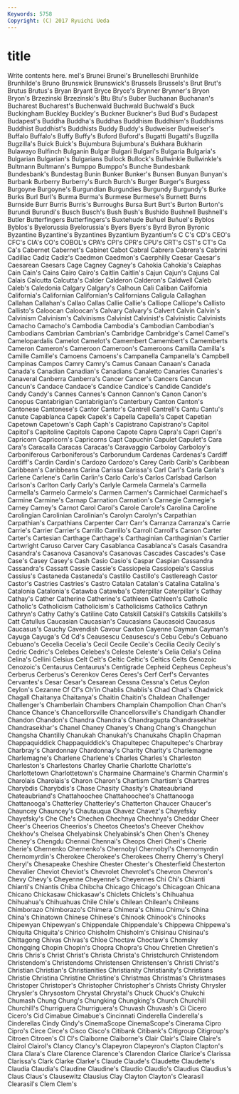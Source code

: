 ```yaml
---
Keywords: 5758 
Copyright: (C) 2017 Ryuichi Ueda
---
```


# title

Write contents here.
mel's Brunei Brunei's Brunelleschi Brunhilde Brunhilde's Bruno Brunswick Brunswick's
Brussels Brussels's Brut Brut's Brutus Brutus's Bryan Bryant Bryce Bryce's
Brynner Brynner's Bryon Bryon's Brzezinski Brzezinski's Btu Btu's Buber Buchanan
Buchanan's Bucharest Bucharest's Buchenwald Buchwald Buchwald's Buck Buckingham Buckley Buckley's
Buckner Buckner's Bud Bud's Budapest Budapest's Buddha Buddha's Buddhas Buddhism
Buddhism's Buddhisms Buddhist Buddhist's Buddhists Buddy Buddy's Budweiser Budweiser's Buffalo
Buffalo's Buffy Buffy's Buford Buford's Bugatti Bugatti's Bugzilla Bugzilla's Buick
Buick's Bujumbura Bujumbura's Bukhara Bukharin Bulawayo Bulfinch Bulganin Bulgar Bulgari
Bulgari's Bulgaria Bulgaria's Bulgarian Bulgarian's Bulgarians Bullock Bullock's Bullwinkle Bullwinkle's
Bultmann Bultmann's Bumppo Bumppo's Bunche Bundesbank Bundesbank's Bundestag Bunin Bunker
Bunker's Bunsen Bunyan Bunyan's Burbank Burberry Burberry's Burch Burch's Burger
Burger's Burgess Burgoyne Burgoyne's Burgundian Burgundies Burgundy Burgundy's Burke Burks
Burl Burl's Burma Burma's Burmese Burmese's Burnett Burns Burnside Burr
Burris Burris's Burroughs Bursa Burt Burt's Burton Burton's Burundi Burundi's
Busch Busch's Bush Bush's Bushido Bushnell Bushnell's Butler Butterfingers Butterfingers's
Buxtehude Buñuel Buñuel's Byblos Byblos's Byelorussia Byelorussia's Byers Byers's Byrd
Byron Byronic Byzantine Byzantine's Byzantines Byzantium Byzantium's C C's CD's
CEO's CFC's CIA's CO's COBOL's CPA's CPI's CPR's CPU's CRT's
CST's CT's Ca Ca's Cabernet Cabernet's Cabinet Cabot Cabral Cabrera
Cabrera's Cabrini Cadillac Cadiz Cadiz's Caedmon Caedmon's Caerphilly Caesar Caesar's
Caesarean Caesars Cage Cagney Cagney's Cahokia Cahokia's Caiaphas Cain Cain's
Cains Cairo Cairo's Caitlin Caitlin's Cajun Cajun's Cajuns Cal Calais
Calcutta Calcutta's Calder Calderon Calderon's Caldwell Caleb Caleb's Caledonia Calgary
Calgary's Calhoun Cali Caliban California California's Californian Californian's Californians Caligula
Callaghan Callahan Callahan's Callao Callas Callie Callie's Calliope Calliope's Callisto
Callisto's Caloocan Caloocan's Calvary Calvary's Calvert Calvin Calvin's Calvinism Calvinism's
Calvinisms Calvinist Calvinist's Calvinistic Calvinists Camacho Camacho's Cambodia Cambodia's Cambodian
Cambodian's Cambodians Cambrian Cambrian's Cambridge Cambridge's Camel Camel's Camelopardalis Camelot
Camelot's Camembert Camembert's Camemberts Cameron Cameron's Cameroon Cameroon's Cameroons Camilla
Camilla's Camille Camille's Camoens Camoens's Campanella Campanella's Campbell Campinas Campos
Camry Camry's Camus Canaan Canaan's Canada Canada's Canadian Canadian's Canadians
Canaletto Canaries Canaries's Canaveral Canberra Canberra's Cancer Cancer's Cancers Cancun
Cancun's Candace Candace's Candice Candice's Candide Candide's Candy Candy's Cannes
Cannes's Cannon Cannon's Canon Canon's Canopus Cantabrigian Cantabrigian's Canterbury Canton
Canton's Cantonese Cantonese's Cantor Cantor's Cantrell Cantrell's Cantu Cantu's Canute
Capablanca Capek Capek's Capella Capella's Capet Capetian Capetown Capetown's Caph
Caph's Capistrano Capistrano's Capitol Capitol's Capitoline Capitols Capone Capote Capra
Capra's Capri Capri's Capricorn Capricorn's Capricorns Capt Capuchin Capulet Capulet's
Cara Cara's Caracalla Caracas Caracas's Caravaggio Carboloy Carboloy's Carboniferous Carboniferous's
Carborundum Cardenas Cardenas's Cardiff Cardiff's Cardin Cardin's Cardozo Cardozo's Carey
Carib Carib's Caribbean Caribbean's Caribbeans Carina Carissa Carissa's Carl Carl's
Carla Carla's Carlene Carlene's Carlin Carlin's Carlo Carlo's Carlos Carlsbad
Carlson Carlson's Carlton Carly Carly's Carlyle Carmela Carmela's Carmella Carmella's
Carmelo Carmelo's Carmen Carmen's Carmichael Carmichael's Carmine Carmine's Carnap Carnation
Carnation's Carnegie Carnegie's Carney Carney's Carnot Carol Carol's Carole Carole's
Carolina Caroline Carolingian Carolinian Carolinian's Carolyn Carolyn's Carpathian Carpathian's Carpathians
Carpenter Carr Carr's Carranza Carranza's Carrie Carrie's Carrier Carrier's Carrillo
Carrillo's Carroll Carroll's Carson Carter Carter's Cartesian Carthage Carthage's Carthaginian
Carthaginian's Cartier Cartwright Caruso Carver Cary Casablanca Casablanca's Casals Casandra
Casandra's Casanova Casanova's Casanovas Cascades Cascades's Case Case's Casey Casey's
Cash Casio Casio's Caspar Caspian Cassandra Cassandra's Cassatt Cassie Cassie's
Cassiopeia Cassiopeia's Cassius Cassius's Castaneda Castaneda's Castillo Castillo's Castlereagh Castor
Castor's Castries Castries's Castro Catalan Catalan's Catalina Catalina's Catalonia Catalonia's
Catawba Catawba's Caterpillar Caterpillar's Cathay Cathay's Cather Catherine Catherine's Cathleen
Cathleen's Catholic Catholic's Catholicism Catholicism's Catholicisms Catholics Cathryn Cathryn's Cathy
Cathy's Catiline Cato Catskill Catskill's Catskills Catskills's Catt Catullus Caucasian
Caucasian's Caucasians Caucasoid Caucasus Caucasus's Cauchy Cavendish Cavour Caxton Cayenne
Cayman Cayman's Cayuga Cayuga's Cd Cd's Ceausescu Ceausescu's Cebu Cebu's
Cebuano Cebuano's Cecelia Cecelia's Cecil Cecile Cecile's Cecilia Cecily Cecily's
Cedric Cedric's Celebes Celebes's Celeste Celeste's Celia Celia's Celina Celina's
Cellini Celsius Celt Celt's Celtic Celtic's Celtics Celts Cenozoic Cenozoic's
Centaurus Centaurus's Centigrade Cepheid Cepheus Cepheus's Cerberus Cerberus's Cerenkov Ceres
Ceres's Cerf Cerf's Cervantes Cervantes's Cesar Cesar's Cesarean Cessna Cessna's
Cetus Ceylon Ceylon's Cezanne Cf Cf's Ch'in Chablis Chablis's Chad
Chad's Chadwick Chagall Chaitanya Chaitanya's Chaitin Chaitin's Chaldean Challenger Challenger's
Chamberlain Chambers Champlain Champollion Chan Chan's Chance Chance's Chancellorsville Chancellorsville's
Chandigarh Chandler Chandon Chandon's Chandra Chandra's Chandragupta Chandrasekhar Chandrasekhar's Chanel
Chaney Chaney's Chang Chang's Changchun Changsha Chantilly Chanukah Chanukah's Chanukahs
Chaplin Chapman Chappaquiddick Chappaquiddick's Chapultepec Chapultepec's Charbray Charbray's Chardonnay Chardonnay's
Charity Charity's Charlemagne Charlemagne's Charlene Charlene's Charles Charles's Charleston Charleston's
Charlestons Charley Charlie Charlotte Charlotte's Charlottetown Charlottetown's Charmaine Charmaine's Charmin
Charmin's Charolais Charolais's Charon Charon's Chartism Chartism's Chartres Charybdis Charybdis's
Chase Chasity Chasity's Chateaubriand Chateaubriand's Chattahoochee Chattahoochee's Chattanooga Chattanooga's Chatterley
Chatterley's Chatterton Chaucer Chaucer's Chauncey Chauncey's Chautauqua Chavez Chavez's Chayefsky
Chayefsky's Che Che's Chechen Chechnya Chechnya's Cheddar Cheer Cheer's Cheerios
Cheerios's Cheetos Cheetos's Cheever Chekhov Chekhov's Chelsea Chelyabinsk Chelyabinsk's Chen
Chen's Cheney Cheney's Chengdu Chennai Chennai's Cheops Cheri Cheri's Cherie
Cherie's Chernenko Chernenko's Chernobyl Chernobyl's Chernomyrdin Chernomyrdin's Cherokee Cherokee's Cherokees
Cherry Cherry's Cheryl Cheryl's Chesapeake Cheshire Chester Chester's Chesterfield Chesterton
Chevalier Cheviot Cheviot's Chevrolet Chevrolet's Chevron Chevron's Chevy Chevy's Cheyenne
Cheyenne's Cheyennes Chi Chi's Chianti Chianti's Chiantis Chiba Chibcha Chicago
Chicago's Chicagoan Chicana Chicano Chickasaw Chickasaw's Chiclets Chiclets's Chihuahua Chihuahua's
Chihuahuas Chile Chile's Chilean Chilean's Chileans Chimborazo Chimborazo's Chimera Chimera's
Chimu Chimu's China China's Chinatown Chinese Chinese's Chinook Chinook's Chinooks
Chipewyan Chipewyan's Chippendale Chippendale's Chippewa Chippewa's Chiquita Chiquita's Chirico Chisholm
Chisholm's Chisinau Chisinau's Chittagong Chivas Chivas's Chloe Choctaw Choctaw's Chomsky
Chongqing Chopin Chopin's Chopra Chopra's Chou Chretien Chretien's Chris Chris's
Christ Christ's Christa Christa's Christchurch Christendom Christendom's Christendoms Christensen Christensen's
Christi Christi's Christian Christian's Christianities Christianity Christianity's Christians Christie Christina
Christine Christine's Christmas Christmas's Christmases Christoper Christoper's Christopher Christopher's Christs
Christy Chrysler Chrysler's Chrysostom Chrystal Chrystal's Chuck Chuck's Chukchi Chumash
Chung Chung's Chungking Chungking's Church Churchill Churchill's Churriguera Churriguera's Chuvash
Chuvash's Ci Cicero Cicero's Cid Cimabue Cimabue's Cincinnati Cinderella Cinderella's
Cinderellas Cindy Cindy's CinemaScope CinemaScope's Cinerama Cipro Cipro's Circe Circe's
Cisco Cisco's Citibank Citibank's Citigroup Citigroup's Citroen Citroen's Cl Cl's
Claiborne Claiborne's Clair Clair's Claire Claire's Clairol Clairol's Clancy Clancy's
Clapeyron Clapeyron's Clapton Clapton's Clara Clara's Clare Clarence Clarence's Clarendon
Clarice Clarice's Clarissa Clarissa's Clark Clarke Clarke's Claude Claude's Claudette
Claudette's Claudia Claudia's Claudine Claudine's Claudio Claudio's Claudius Claudius's Claus
Claus's Clausewitz Clausius Clay Clayton Clayton's Clearasil Clearasil's Clem Clem's

